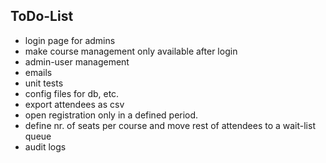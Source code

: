 ## ToDo-List

- login page for admins
- make course management only available after login
- admin-user management
- emails
- unit tests
- config files for db, etc.
- export attendees as csv
- open registration only in a defined period.
- define nr. of seats per course and move rest of attendees to a wait-list queue
- audit logs
